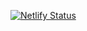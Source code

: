 [![Netlify Status](https://api.netlify.com/api/v1/badges/52fe6f77-a76b-4ff6-8a56-396ae99e3d6c/deploy-status)](https://app.netlify.com/sites/liliraynaud/deploys)